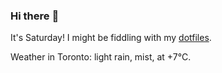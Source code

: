 ### Hi there :wave:

It's Saturday! I might be fiddling with my [dotfiles](https://github.com/bewuethr/dotfiles).

Weather in Toronto: light rain, mist, at +7°C.
